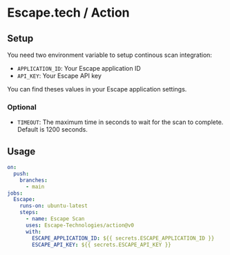 # Escape.tech / Action

## Setup

You need two environment variable to setup continous scan integration:

- `APPLICATION_ID`: Your Escape application ID
- `API_KEY`: Your Escape API key

You can find theses values in your Escape application settings.

### Optional

- `TIMEOUT`: The maximum time in seconds to wait for the scan to complete. Default is 1200 seconds.

## Usage

```yaml
on:
  push:
    branches:
      - main
jobs:
  Escape:
    runs-on: ubuntu-latest
    steps:
      - name: Escape Scan
      uses: Escape-Technologies/action@v0
      with:
        ESCAPE_APPLICATION_ID: ${{ secrets.ESCAPE_APPLICATION_ID }}
        ESCAPE_API_KEY: ${{ secrets.ESCAPE_API_KEY }}
```
